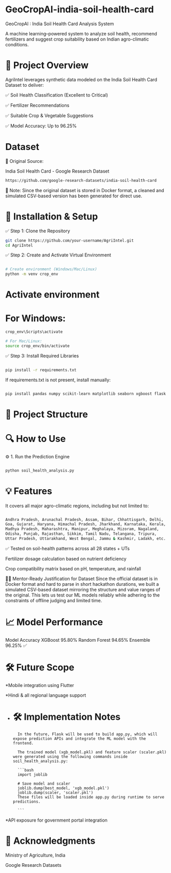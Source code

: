 # GeoCropAI-india-soil-health-card
GeoCropAI : India Soil Health Card Analysis System

A machine learning–powered system to analyze soil health, recommend fertilizers and suggest crop suitability based on Indian agro-climatic conditions.

# 📌 Project Overview
AgriIntel leverages synthetic data modeled on the India Soil Health Card Dataset to deliver:

✅ Soil Health Classification (Excellent to Critical)

✅ Fertilizer Recommendations

✅ Suitable Crop & Vegetable Suggestions

✅ Model Accuracy: Up to 96.25%


# Dataset

🔗 Original Source:

India Soil Health Card - Google Research Dataset
```bash
https://github.com/google-research-datasets/india-soil-health-card
```

📄 Note: Since the original dataset is stored in Docker format, a cleaned and simulated CSV-based version has been generated for direct use.

# 🚀 Installation & Setup

✅ Step 1: Clone the Repository
```bash
git clone https://github.com/your-username/AgriIntel.git
cd AgriIntel
```

✅ Step 2: Create and Activate Virtual Environment
```bash

# Create environment (Windows/Mac/Linux)
python -m venv crop_env
```
# Activate environment
# For Windows:
```bash
crop_env\Scripts\activate

# For Mac/Linux:
source crop_env/bin/activate
```
✅ Step 3: Install Required Libraries
```bash

pip install -r requirements.txt
```
If requirements.txt is not present, install manually:

```bash

pip install pandas numpy scikit-learn matplotlib seaborn xgboost flask joblib
```
# 📂 Project Structure


    
# 🔍 How to Use
⚙️ 1. Run the Prediction Engine
```bash

python soil_health_analysis.py
```


# 💡 Features
It covers all major agro-climatic regions, including but not limited to:

```bash

Andhra Pradesh, Arunachal Pradesh, Assam, Bihar, Chhattisgarh, Delhi,
Goa, Gujarat, Haryana, Himachal Pradesh, Jharkhand, Karnataka, Kerala,
Madhya Pradesh, Maharashtra, Manipur, Meghalaya, Mizoram, Nagaland,
Odisha, Punjab, Rajasthan, Sikkim, Tamil Nadu, Telangana, Tripura,
Uttar Pradesh, Uttarakhand, West Bengal, Jammu & Kashmir, Ladakh, etc.
```
✅ Tested on soil-health patterns across all 28 states + UTs

Fertilizer dosage calculation based on nutrient deficiency

Crop compatibility matrix based on pH, temperature, and rainfall



👨‍🏫 Mentor-Ready Justification for Dataset
Since the official dataset is in Docker format and hard to parse in short hackathon durations, we built a simulated CSV-based dataset mirroring the structure and value ranges of the original. This lets us test our ML models reliably while adhering to the constraints of offline judging and limited time.

# 📈 Model Performance
Model	Accuracy
XGBoost	95.80%
Random Forest	94.65%
Ensemble	96.25% ✅

# 🛠️ Future Scope
*Mobile integration using Flutter

*Hindi & all regional language support

* # 🛠️ Implementation Notes
        In the future, Flask will be used to build app.py, which will expose prediction APIs and integrate the ML model with the frontend.
        
        The trained model (xgb_model.pkl) and feature scaler (scaler.pkl) were generated using the following commands inside soil_health_analysis.py:
        
        ```bash
        import joblib
        
        # Save model and scaler
        joblib.dump(best_model, 'xgb_model.pkl')
        joblib.dump(scaler, 'scaler.pkl')
        These files will be loaded inside app.py during runtime to serve predictions.
        
        ```
*API exposure for government portal integration

# 🙏 Acknowledgments
Ministry of Agriculture, India

Google Research Datasets



